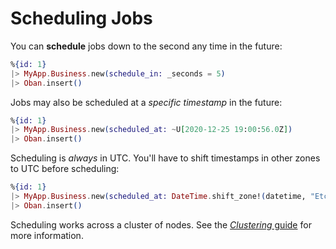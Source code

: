 # Scheduling Jobs

You can **schedule** jobs down to the second any time in the future:

```elixir
%{id: 1}
|> MyApp.Business.new(schedule_in: _seconds = 5)
|> Oban.insert()
```

Jobs may also be scheduled at a *specific timestamp* in the future:

```elixir
%{id: 1}
|> MyApp.Business.new(scheduled_at: ~U[2020-12-25 19:00:56.0Z])
|> Oban.insert()
```

Scheduling is *always* in UTC. You'll have to shift timestamps in other zones to UTC before
scheduling:

```elixir
%{id: 1}
|> MyApp.Business.new(scheduled_at: DateTime.shift_zone!(datetime, "Etc/UTC"))
|> Oban.insert()
```

Scheduling works across a cluster of nodes. See the [*Clustering* guide](clustering.html) for more
information.
